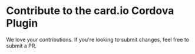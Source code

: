 # Contribute to the card.io Cordova Plugin

We love your contributions.  If you're looking to submit changes, feel free to submit a PR.
